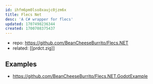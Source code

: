 ```yaml
---
id: ihfm6pm0lso8xaujc0jzm6x
title: Flecs Net
desc: 'A C# wrapper for flecs'
updated: 1707498236344
created: 1700708375437
---
```


- repo: https://github.com/BeanCheeseBurrito/Flecs.NET
- related: [[prdct.zig]]

## Examples

- https://github.com/BeanCheeseBurrito/Flecs.NET.GodotExample